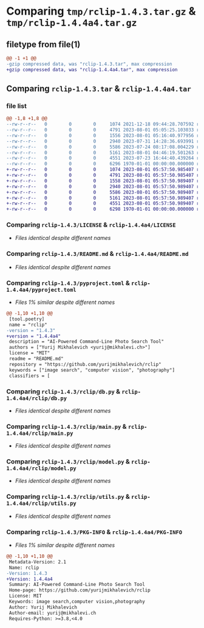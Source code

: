 # Comparing `tmp/rclip-1.4.3.tar.gz` & `tmp/rclip-1.4.4a4.tar.gz`

## filetype from file(1)

```diff
@@ -1 +1 @@
-gzip compressed data, was "rclip-1.4.3.tar", max compression
+gzip compressed data, was "rclip-1.4.4a4.tar", max compression
```

## Comparing `rclip-1.4.3.tar` & `rclip-1.4.4a4.tar`

### file list

```diff
@@ -1,8 +1,8 @@
--rw-r--r--   0        0        0     1074 2021-12-18 09:44:28.707592 rclip-1.4.3/LICENSE
--rw-r--r--   0        0        0     4791 2023-08-01 05:05:25.103033 rclip-1.4.3/README.md
--rw-r--r--   0        0        0     1556 2023-08-01 05:16:40.977956 rclip-1.4.3/pyproject.toml
--rw-r--r--   0        0        0     2940 2023-07-31 14:28:36.693991 rclip-1.4.3/rclip/db.py
--rw-r--r--   0        0        0     5586 2023-07-24 08:17:08.004229 rclip-1.4.3/rclip/main.py
--rw-r--r--   0        0        0     5161 2023-08-01 04:46:19.501263 rclip-1.4.3/rclip/model.py
--rw-r--r--   0        0        0     4551 2023-07-23 16:44:40.439264 rclip-1.4.3/rclip/utils.py
--rw-r--r--   0        0        0     6296 1970-01-01 00:00:00.000000 rclip-1.4.3/PKG-INFO
+-rw-r--r--   0        0        0     1074 2023-08-01 05:57:50.985407 rclip-1.4.4a4/LICENSE
+-rw-r--r--   0        0        0     4791 2023-08-01 05:57:50.985407 rclip-1.4.4a4/README.md
+-rw-r--r--   0        0        0     1558 2023-08-01 05:57:50.989407 rclip-1.4.4a4/pyproject.toml
+-rw-r--r--   0        0        0     2940 2023-08-01 05:57:50.989407 rclip-1.4.4a4/rclip/db.py
+-rw-r--r--   0        0        0     5586 2023-08-01 05:57:50.989407 rclip-1.4.4a4/rclip/main.py
+-rw-r--r--   0        0        0     5161 2023-08-01 05:57:50.989407 rclip-1.4.4a4/rclip/model.py
+-rw-r--r--   0        0        0     4551 2023-08-01 05:57:50.989407 rclip-1.4.4a4/rclip/utils.py
+-rw-r--r--   0        0        0     6298 1970-01-01 00:00:00.000000 rclip-1.4.4a4/PKG-INFO
```

### Comparing `rclip-1.4.3/LICENSE` & `rclip-1.4.4a4/LICENSE`

 * *Files identical despite different names*

### Comparing `rclip-1.4.3/README.md` & `rclip-1.4.4a4/README.md`

 * *Files identical despite different names*

### Comparing `rclip-1.4.3/pyproject.toml` & `rclip-1.4.4a4/pyproject.toml`

 * *Files 1% similar despite different names*

```diff
@@ -1,10 +1,10 @@
 [tool.poetry]
 name = "rclip"
-version = "1.4.3"
+version = "1.4.4a4"
 description = "AI-Powered Command-Line Photo Search Tool"
 authors = ["Yurij Mikhalevich <yurij@mikhalevi.ch>"]
 license = "MIT"
 readme = "README.md"
 repository = "https://github.com/yurijmikhalevich/rclip"
 keywords = ["image search", "computer vision", "photography"]
 classifiers = [
```

### Comparing `rclip-1.4.3/rclip/db.py` & `rclip-1.4.4a4/rclip/db.py`

 * *Files identical despite different names*

### Comparing `rclip-1.4.3/rclip/main.py` & `rclip-1.4.4a4/rclip/main.py`

 * *Files identical despite different names*

### Comparing `rclip-1.4.3/rclip/model.py` & `rclip-1.4.4a4/rclip/model.py`

 * *Files identical despite different names*

### Comparing `rclip-1.4.3/rclip/utils.py` & `rclip-1.4.4a4/rclip/utils.py`

 * *Files identical despite different names*

### Comparing `rclip-1.4.3/PKG-INFO` & `rclip-1.4.4a4/PKG-INFO`

 * *Files 1% similar despite different names*

```diff
@@ -1,10 +1,10 @@
 Metadata-Version: 2.1
 Name: rclip
-Version: 1.4.3
+Version: 1.4.4a4
 Summary: AI-Powered Command-Line Photo Search Tool
 Home-page: https://github.com/yurijmikhalevich/rclip
 License: MIT
 Keywords: image search,computer vision,photography
 Author: Yurij Mikhalevich
 Author-email: yurij@mikhalevi.ch
 Requires-Python: >=3.8,<4.0
```

